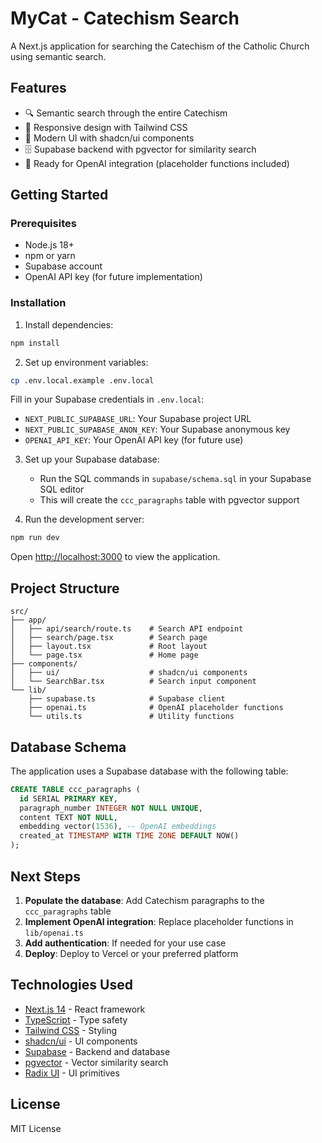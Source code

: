 # MyCat - Catechism Search

A Next.js application for searching the Catechism of the Catholic Church using semantic search.

## Features

- 🔍 Semantic search through the entire Catechism
- 📱 Responsive design with Tailwind CSS
- 🎨 Modern UI with shadcn/ui components
- 🗄️ Supabase backend with pgvector for similarity search
- 🤖 Ready for OpenAI integration (placeholder functions included)

## Getting Started

### Prerequisites

- Node.js 18+ 
- npm or yarn
- Supabase account
- OpenAI API key (for future implementation)

### Installation

1. Install dependencies:
```bash
npm install
```

2. Set up environment variables:
```bash
cp .env.local.example .env.local
```

Fill in your Supabase credentials in `.env.local`:
- `NEXT_PUBLIC_SUPABASE_URL`: Your Supabase project URL
- `NEXT_PUBLIC_SUPABASE_ANON_KEY`: Your Supabase anonymous key
- `OPENAI_API_KEY`: Your OpenAI API key (for future use)

3. Set up your Supabase database:
   - Run the SQL commands in `supabase/schema.sql` in your Supabase SQL editor
   - This will create the `ccc_paragraphs` table with pgvector support

4. Run the development server:
```bash
npm run dev
```

Open [http://localhost:3000](http://localhost:3000) to view the application.

## Project Structure

```
src/
├── app/
│   ├── api/search/route.ts    # Search API endpoint
│   ├── search/page.tsx        # Search page
│   ├── layout.tsx             # Root layout
│   └── page.tsx               # Home page
├── components/
│   ├── ui/                    # shadcn/ui components
│   └── SearchBar.tsx          # Search input component
└── lib/
    ├── supabase.ts            # Supabase client
    ├── openai.ts              # OpenAI placeholder functions
    └── utils.ts               # Utility functions
```

## Database Schema

The application uses a Supabase database with the following table:

```sql
CREATE TABLE ccc_paragraphs (
  id SERIAL PRIMARY KEY,
  paragraph_number INTEGER NOT NULL UNIQUE,
  content TEXT NOT NULL,
  embedding vector(1536), -- OpenAI embeddings
  created_at TIMESTAMP WITH TIME ZONE DEFAULT NOW()
);
```

## Next Steps

1. **Populate the database**: Add Catechism paragraphs to the `ccc_paragraphs` table
2. **Implement OpenAI integration**: Replace placeholder functions in `lib/openai.ts`
3. **Add authentication**: If needed for your use case
4. **Deploy**: Deploy to Vercel or your preferred platform

## Technologies Used

- [Next.js 14](https://nextjs.org/) - React framework
- [TypeScript](https://www.typescriptlang.org/) - Type safety
- [Tailwind CSS](https://tailwindcss.com/) - Styling
- [shadcn/ui](https://ui.shadcn.com/) - UI components
- [Supabase](https://supabase.com/) - Backend and database
- [pgvector](https://github.com/pgvector/pgvector) - Vector similarity search
- [Radix UI](https://www.radix-ui.com/) - UI primitives

## License

MIT License
